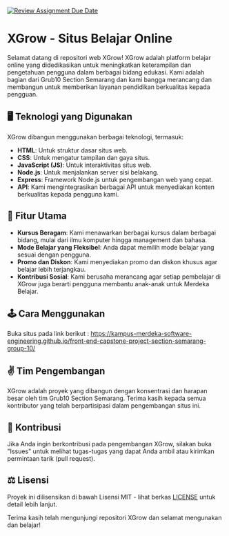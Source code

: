 [![Review Assignment Due Date](https://classroom.github.com/assets/deadline-readme-button-24ddc0f5d75046c5622901739e7c5dd533143b0c8e959d652212380cedb1ea36.svg)](https://classroom.github.com/a/0wBSnje4)


# XGrow - Situs Belajar Online

Selamat datang di repositori web XGrow! XGrow adalah platform belajar online yang didedikasikan untuk meningkatkan keterampilan dan pengetahuan pengguna dalam berbagai bidang edukasi. 
Kami adalah bagian dari Grub10 Section Semarang dan kami bangga merancang dan membangun untuk memberikan layanan pendidikan berkualitas kepada pengguan.

## 🖥 Teknologi yang Digunakan
XGrow dibangun menggunakan berbagai teknologi, termasuk:

- **HTML**: Untuk struktur dasar situs web.
- **CSS**: Untuk mengatur tampilan dan gaya situs.
- **JavaScript (JS)**: Untuk interaktivitas situs web.
- **Node.js**: Untuk menjalankan server sisi belakang.
- **Express**: Framework Node.js untuk pengembangan web yang cepat.
- **API**: Kami mengintegrasikan berbagai API untuk menyediakan konten berkualitas kepada pengguna kami.

## 🎁 Fitur Utama
- **Kursus Beragam**: Kami menawarkan berbagai kursus dalam berbagai bidang, mulai dari ilmu komputer hingga management dan bahasa.
- **Mode Belajar yang Fleksibel**: Anda dapat memilih mode belajar yang sesuai dengan pengguna.
- **Promo dan Diskon**: Kami menyediakan promo dan diskon khusus agar belajar lebih terjangkau.
- **Kontribusi Sosial**: Kami berusaha merancang agar setiap pembelajar di XGrow juga berarti pengguna membantu anak-anak untuk Merdeka Belajar.

## 🕹 Cara Menggunakan
Buka situs pada link berikut : https://kampus-merdeka-software-engineering.github.io/front-end-capstone-project-section-semarang-group-10/

## ✌ Tim Pengembangan
XGrow adalah proyek yang dibangun dengan konsentrasi dan harapan besar oleh tim Grub10 Section Semarang. Terima kasih kepada semua kontributor yang telah berpartisipasi dalam pengembangan situs ini.

## 🙌 Kontribusi
Jika Anda ingin berkontribusi pada pengembangan XGrow, silakan buka "Issues" untuk melihat tugas-tugas yang dapat Anda ambil atau kirimkan permintaan tarik (pull request).

## ⚖ Lisensi
Proyek ini dilisensikan di bawah Lisensi MIT - lihat berkas [LICENSE](LICENSE) untuk detail lebih lanjut.

Terima kasih telah mengunjungi repositori XGrow dan selamat mengunakan dan belajar!
